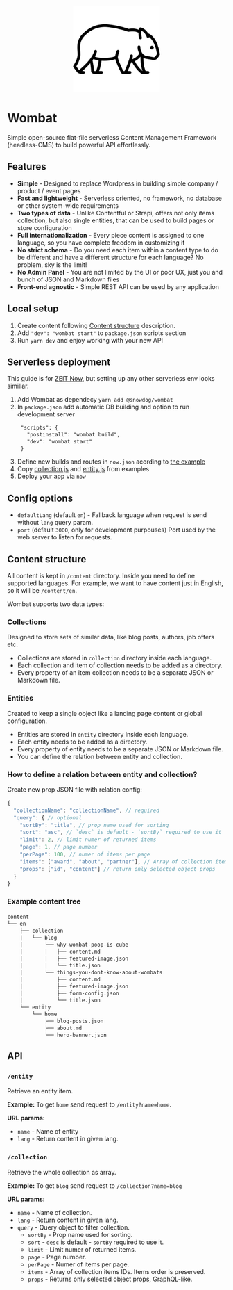 <p align="center">
  <img src="./assets/logo.svg" height="200">
</p>

# Wombat
Simple open-source flat-file serverless Content Management Framework (headless-CMS) to build powerful API effortlessly.

## Features
- **Simple** - Designed to replace Wordpress in building simple company / product / event pages
- **Fast and lightweight** - Serverless oriented, no framework, no database or other system-wide requirements
- **Two types of data** - Unlike Contentful or Strapi, offers not only items collection, but also single entities, that can be used to build pages or store configuration
- **Full internationalization** - Every piece content is assigned to one language, so you have complete freedom in customizing it
- **No strict schema** - Do you need each item within a content type to do be different and have a different structure for each language? No problem, sky is the limit!
- **No Admin Panel** - You are not limited by the UI or poor UX, just you and bunch of JSON and Markdown files
- **Front-end agnostic** - Simple REST API can be used by any application

## Local setup
1. Create content following [Content structure](#content-structure) description.
2. Add `"dev": "wombat start"` to `package.json` scripts section
3. Run `yarn dev` and enjoy working with your new API

## Serverless deployment
This guide is for [ZEIT Now](https://zeit.co/docs/v2/deployments/official-builders/node-js-now-node/), but setting up any other serverless env looks simillar.

1. Add Wombat as dependecy `yarn add @snowdog/wombat`
2. In `package.json` add automatic DB building and option to run development server
   ```
    "scripts": {
      "postinstall": "wombat build",
      "dev": "wombat start"
    }
   ```
3. Define new builds and routes in `now.json` acording to [the example](./examples/now/now.json)
4. Copy [collection.js](./examples/now/collection.js) and [entity.js](./examples/now/entity.js) from examples
5. Deploy your app via `now`

## Config options
* `defaultLang` (default `en`) - Fallback language when request is send without `lang` query param.
* `port` (default `3000`, only for development purpouses) Port used by the web server to listen for requests.

## Content structure
All content is kept in `/content` directory.
Inside you need to define supported languages. For example, we want to have content just in English, so it will be `/content/en`.

Wombat supports two data types:
### Collections
Designed to store sets of similar data, like blog posts, authors, job offers etc.
- Collections are stored in `collection` directory inside each language.
- Each collection and item of collection needs to be added as a directory.
- Every property of an item collection needs to be a separate JSON or Markdown file.

### Entities
Created to keep a single object like a landing page content or global configuration.
- Entities are stored in `entity` directory inside each language.
- Each entity needs to be added as a directory.
- Every property of entity needs to be a separate JSON or Markdown file.
- You can define the relation between entity and collection.

### How to define a relation between entity and collection?
Create new prop JSON file with relation config:
```js
{
  "collectionName": "collectionName", // required
  "query": { // optional
    "sortBy": "title", // prop name used for sorting
    "sort": "asc", // `desc` is default - `sortBy` required to use it
    "limit": 2, // limit numer of returned items
    "page": 1, // page number
    "perPage": 100, // numer of items per page
    "items": ["award", "about", "partner"], // Array of collection items IDs. Items order is preserved.
    "props": ["id", "content"] // return only selected object props
  }
}
```

### Example content tree
```
content
└── en
    ├── collection
    |   └── blog
    |       └── why-wombat-poop-is-cube
    |       |   ├── content.md
    |       |   ├── featured-image.json
    |       |   └── title.json
    |       └── things-you-dont-know-about-wombats
    |           ├── content.md
    |           ├── featured-image.json
    |           ├── form-config.json
    |           └── title.json
    └── entity
        └── home
            ├── blog-posts.json
            ├── about.md
            └── hero-banner.json
```
## API
### `/entity`
Retrieve an entity item.

**Example:**
To get `home` send request to `/entity?name=home`.

**URL params:**
- `name` - Name of entity
- `lang` - Return content in given lang.

### `/collection`
Retrieve the whole collection as array.

**Example:**
To get `blog` send request to `/collection?name=blog`

**URL params:**
- `name` - Name of collection.
- `lang` - Return content in given lang.
- `query` - Query object to filter collection.
  - `sortBy` - Prop name used for sorting.
  - `sort` - `desc` is default - `sortBy` required to use it.
  - `limit` - Limit numer of returned items.
  - `page` - Page number.
  - `perPage` - Numer of items per page.
  - `items` - Array of collection items IDs. Items order is preserved.
  - `props` - Returns only selected object props, GraphQL-like.
